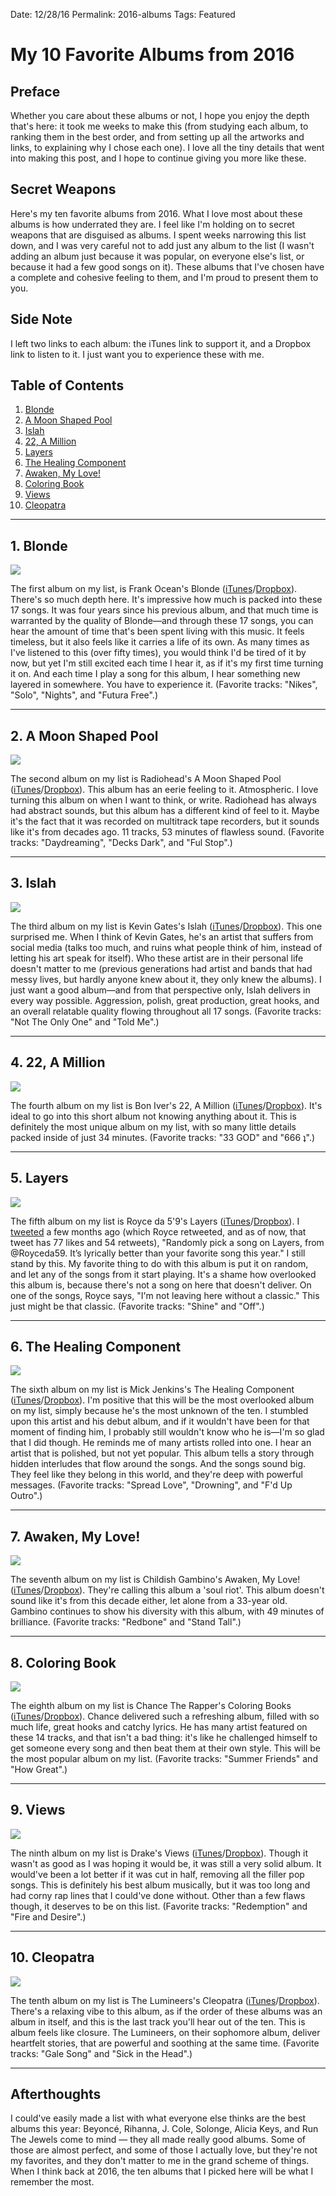Date: 12/28/16
Permalink: 2016-albums
Tags: Featured

# My 10 Favorite Albums from 2016

## Preface

Whether you care about these albums or not, I hope you enjoy the depth that's here: it took me weeks to make this (from studying each album, to ranking them in the best order, and from setting up all the artworks and links, to explaining why I chose each one). I love all the tiny details that went into making this post, and I hope to continue giving you more like these.

## Secret Weapons

Here's my ten favorite albums from 2016. What I love most about these albums is how underrated they are. I feel like I'm holding on to secret weapons that are disguised as albums. I spent weeks narrowing this list down, and I was very careful not to add just any album to the list (I wasn't adding an album just because it was popular, on everyone else's list, or because it had a few good songs on it). These albums that I've chosen have a complete and cohesive feeling to them, and I'm proud to present them to you.

## Side Note

I left two links to each album: the iTunes link to support it, and a Dropbox link to listen to it. I just want you to experience these with me.

## Table of Contents

1. [Blonde][1]
2. [A Moon Shaped Pool][2]
3. [Islah][3]
4. [22, A Million][4]
5. [Layers][5]
6. [The Healing Component][6]
7. [Awaken, My Love!][7]
8. [Coloring Book][8]
9. [Views][9]
10. [Cleopatra][10]

- - -

## 1. Blonde

![][image-1]

The first album on my list, is Frank Ocean's Blonde ([iTunes][11]/[Dropbox][12]). There's so much depth here. It's impressive how much is packed into these 17 songs. It was four years since his previous album, and that much time is warranted by the quality of Blonde—and through these 17 songs, you can hear the amount of time that's been spent living with this music. It feels timeless, but it also feels like it carries a life of its own. As many times as I've listened to this (over fifty times), you would think I'd be tired of it by now, but yet I'm still excited each time I hear it, as if it's my first time turning it on. And each time I play a song for this album, I hear something new layered in somewhere. You have to experience it. (Favorite tracks: "Nikes", "Solo", "Nights", and "Futura Free".)

- - -

## 2. A Moon Shaped Pool

![][image-2]

The second album on my list is Radiohead's A Moon Shaped Pool ([iTunes][13]/[Dropbox][14]). This album has an eerie feeling to it. Atmospheric. I love turning this album on when I want to think, or write. Radiohead has always had abstract sounds, but this album has a different kind of feel to it. Maybe it's the fact that it was recorded on multitrack tape recorders, but it sounds like it's from decades ago. 11 tracks, 53 minutes of flawless sound. (Favorite tracks: "Daydreaming", "Decks Dark", and "Ful Stop".)

- - -

## 3. Islah

![][image-3]

The third album on my list is Kevin Gates's Islah ([iTunes][15]/[Dropbox][16]). This one surprised me. When I think of Kevin Gates, he's an artist that suffers from social media (talks too much, and ruins what people think of him, instead of letting his art speak for itself). Who these artist are in their personal life doesn't matter to me (previous generations had artist and bands that had messy lives, but hardly anyone knew about it, they only knew the albums). I just want a good album—and from that perspective only, Islah delivers in every way possible. Aggression, polish, great production, great hooks, and an overall relatable quality flowing throughout all 17 songs. (Favorite tracks: "Not The Only One" and "Told Me".)

- - -

## 4. 22, A Million

![][image-4]

The fourth album on my list is Bon Iver's 22, A Million ([iTunes][17]/[Dropbox][18]). It's ideal to go into this short album not knowing anything about it. This is definitely the most unique album on my list, with so many little details packed inside of just 34 minutes. (Favorite tracks: "33 GOD" and "666 ʇ".)

- - -

## 5. Layers

![][image-5]

The fifth album on my list is Royce da 5'9's Layers ([iTunes][19]/[Dropbox][20]). I [tweeted][21] a few months ago (which Royce retweeted, and as of now, that tweet has 77 likes and 54 retweets), "Randomly pick a song on Layers, from @Royceda59. It’s lyrically better than your favorite song this year." I still stand by this. My favorite thing to do with this album is put it on random, and let any of the songs from it start playing. It's a shame how overlooked this album is, because there's not a song on here that doesn't deliver. On one of the songs, Royce says, "I'm not leaving here without a classic." This just might be that classic. (Favorite tracks: "Shine" and "Off".)

- - -

## 6. The Healing Component

![][image-6]

The sixth album on my list is Mick Jenkins's The Healing Component ([iTunes][22]/[Dropbox][23]). I'm positive that this will be the most overlooked album on my list, simply because he's the most unknown of the ten. I stumbled upon this artist and his debut album, and if it wouldn't have been for that moment of finding him, I probably still wouldn't know who he is—I'm so glad that I did though. He reminds me of many artists rolled into one. I hear an artist that is polished, but not yet popular. This album tells a story through hidden interludes that flow around the songs. And the songs sound big. They feel like they belong in this world, and they're deep with powerful messages. (Favorite tracks: "Spread Love", "Drowning", and "F'd Up Outro".)

- - -

## 7. Awaken, My Love!

![][image-7]

The seventh album on my list is Childish Gambino's Awaken, My Love! ([iTunes][24]/[Dropbox][25]).  They're calling this album a 'soul riot'. This album doesn't sound like it's from this decade either, let alone from a 33-year old. Gambino continues to show his diversity with this album, with 49 minutes of brilliance. (Favorite tracks: "Redbone" and "Stand Tall".)

- - -


## 8. Coloring Book

![][image-8]

The eighth album on my list is Chance The Rapper's Coloring Books ([iTunes][26]/[Dropbox][27]). Chance delivered such a refreshing album, filled with so much life, great hooks and catchy lyrics. He has many artist featured on these 14 tracks, and that isn't a bad thing: it's like he challenged himself to get someone every song and then beat them at their own style. This will be the most popular album on my list. (Favorite tracks: "Summer Friends" and "How Great".)

- - -

## 9. Views

![][image-9]

The ninth album on my list is Drake's Views ([iTunes][28]/[Dropbox][29]). Though it wasn't as good as I was hoping it would be, it was still a very solid album. It would've been a lot better if it was cut in half, removing all the filler pop songs. This is definitely his best album musically, but it was too long and had corny rap lines that I could've done without. Other than a few flaws though, it deserves to be on this list. (Favorite tracks: "Redemption" and "Fire and Desire".)

- - -

## 10. Cleopatra

![][image-10]

The tenth album on my list is The Lumineers's Cleopatra ([iTunes][30]/[Dropbox][31]). There's a relaxing vibe to this album, as if the order of these albums was an album in itself, and this is the last track you'll hear out of the ten. This is album feels like closure. The Lumineers, on their sophomore album, deliver heartfelt stories, that are powerful and soothing at the same time. (Favorite tracks: "Gale Song" and "Sick in the Head".)

- - -

## Afterthoughts

I could've easily made a list with what everyone else thinks are the best albums this year: Beyoncé, Rihanna, J. Cole, Solonge, Alicia Keys, and Run The Jewels come to mind — they all made really good albums. Some of those are almost perfect, and some of those I actually love, but they're not my favorites, and they don't matter to me in the grand scheme of things. When I think back at 2016, the ten albums that I picked here will be what I remember the most.

[1]:	#blonde
[2]:	#a-moon-shaped-pool
[3]:	#islah
[4]:	#a-million
[5]:	#layers
[6]:	#the-healing-component
[7]:	#awaken-my-love
[8]:	#coloring-book
[9]:	#views
[10]:	#cleopatra
[11]:	https://itun.es/us/m6yueb
[12]:	https://www.dropbox.com/sh/ia6ww2w9jbkf0oj/AADyYvFwX2pOpXURZcqILlSfa?dl=0
[13]:	https://itun.es/us/psvqcb
[14]:	https://www.dropbox.com/sh/dgx3q7kg6zgprou/AADoLpmMICz45bRpyfrc0Lv4a?dl=0
[15]:	https://itun.es/us/iS7sab
[16]:	https://www.dropbox.com/sh/aa39gg3ufkzqmyq/AAA74axTV-TE1CXQngM5Bn1ta?dl=0
[17]:	https://itun.es/us/kW-aeb
[18]:	https://www.dropbox.com/sh/ncgjfs7lu1ntgjv/AABiDW3mgrNtluQJ8woI_GJma?dl=0
[19]:	https://itun.es/us/JNWWab
[20]:	https://www.dropbox.com/sh/8cvlfh8y1xhxiy9/AAAIre1L2NbKG9vmWNoG0LmFa?dl=0
[21]:	https://twitter.com/nashp/status/787333241543983104
[22]:	https://itun.es/us/tPdxeb
[23]:	https://www.dropbox.com/sh/zsgou8dcydpwwan/AADKhHNGg53Epu8a7UlauHGCa?dl=0
[24]:	https://itun.es/us/K_i9fb
[25]:	https://itun.es/us/K_i9fb
[26]:	https://itun.es/us/C3Qwcb
[27]:	https://www.dropbox.com/sh/nh1ktjybb5tjppe/AAAQAb8gcrEgF1jA8fugGj6ya?dl=0
[28]:	https://itun.es/us/RYFfcb
[29]:	https://www.dropbox.com/sh/3qonv8q4poxbujc/AABe8koH44WEMkOCBzrY4bzZa?dl=0
[30]:	https://itun.es/us/Nt78_
[31]:	https://www.dropbox.com/sh/gw0qp7crn1hi0x2/AADFu5xiKVmsT215W_MNqKHHa?dl=0

[image-1]:	http://cdn4.pitchfork.com/albums/23692/5f06f7f6.jpg
[image-2]:	http://images.genius.com/c9cf30826b50b5096664895e243253ad.1000x1000x1.jpg
[image-3]:	http://s3.amazonaws.com/hiphopdx-production/2015/09/Screen-Shot-2015-11-06-at-7.22.21-AM.png
[image-4]:	http://cdn3.pitchfork.com/albums/23843/985e010a.jpg
[image-5]:	https://images.rapgenius.com/e643db6200332f47ed3cf5abe253f6ac.640x640x1.jpg
[image-6]:	http://images.genius.com/88b47731a4a7dbb6863e5f69187873c6.1000x1000x1.jpg
[image-7]:	https://i1.wp.com/hypebeast.com/image/2016/12/childish-gambino-awaken-my-love-0.jpg?w=960
[image-8]:	http://images.genius.com/b17a54d05a3de269cc6ea53c3f71f73e.1000x1000x1.jpg
[image-9]:	http://images.genius.com/3b385c122fde43a8f39b41ba31280377.1000x1000x1.jpg
[image-10]:	https://images.genius.com/c5b316033e10ee88d14a2838e2a7c995.640x633x1.jpg